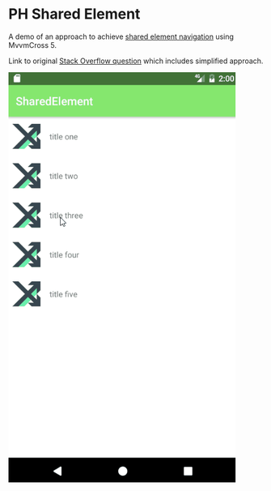# PH Shared Element

A demo of an approach to achieve [shared element navigation](https://developer.android.com/training/material/animations.html#Transitions) using MvvmCross 5.

Link to original [Stack Overflow question](https://stackoverflow.com/questions/43804827/is-there-a-xamarin-mvvmcross-android-shared-element-navigation-example) which includes simplified approach.

![Share Element Demo](/screenshots/share_element.gif "Transition in action")

